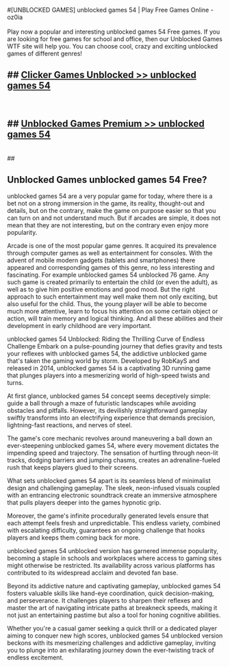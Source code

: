 #[UNBLOCKED GAMES] unblocked games 54 | Play Free Games Online - oz0ia <br>
<br>
Play now a popular and interesting unblocked games 54 Free games. If you are looking for free games for school and office, then our Unblocked Games WTF site will help you. You can choose cool, crazy and exciting unblocked games of different genres!


## ##  [Clicker Games Unblocked >> unblocked games 54](http://freeplayer.one?title=unblocked_games_54&ref=22)
  <br>

##  ## [Unblocked Games Premium >> unblocked games 54](http://freeplayer.one?title=unblocked_games_54&ref=22)
  <br>
  ##



## Unblocked Games unblocked games 54 Free?

unblocked games 54 are a very popular game for today, where there is a bet not on a strong immersion in the game, its reality, thought-out and details, but on the contrary, make the game on purpose easier so that you can turn on and not understand much. But if arcades are simple, it does not mean that they are not interesting, but on the contrary even enjoy more popularity.

Arcade is one of the most popular game genres. It acquired its prevalence through computer games as well as entertainment for consoles. With the advent of mobile modern gadgets (tablets and smartphones) there appeared and corresponding games of this genre, no less interesting and fascinating. For example unblocked games 54 unblocked 76 game. Any such game is created primarily to entertain the child (or even the adult), as well as to give him positive emotions and good mood. But the right approach to such entertainment may well make them not only exciting, but also useful for the child. Thus, the young player will be able to become much more attentive, learn to focus his attention on some certain object or action, will train memory and logical thinking. And all these abilities and their development in early childhood are very important.

unblocked games 54 Unblocked: Riding the Thrilling Curve of Endless Challenge
Embark on a pulse-pounding journey that defies gravity and tests your reflexes with unblocked games 54, the addictive unblocked game that's taken the gaming world by storm. Developed by RobKayS and released in 2014, unblocked games 54 is a captivating 3D running game that plunges players into a mesmerizing world of high-speed twists and turns.

At first glance, unblocked games 54 concept seems deceptively simple: guide a ball through a maze of futuristic landscapes while avoiding obstacles and pitfalls. However, its devilishly straightforward gameplay swiftly transforms into an electrifying experience that demands precision, lightning-fast reactions, and nerves of steel.

The game's core mechanic revolves around maneuvering a ball down an ever-steepening unblocked games 54, where every movement dictates the impending speed and trajectory. The sensation of hurtling through neon-lit tracks, dodging barriers and jumping chasms, creates an adrenaline-fueled rush that keeps players glued to their screens.

What sets unblocked games 54 apart is its seamless blend of minimalist design and challenging gameplay. The sleek, neon-infused visuals coupled with an entrancing electronic soundtrack create an immersive atmosphere that pulls players deeper into the games hypnotic grip.

Moreover, the game's infinite procedurally generated levels ensure that each attempt feels fresh and unpredictable. This endless variety, combined with escalating difficulty, guarantees an ongoing challenge that hooks players and keeps them coming back for more.

unblocked games 54 unblocked version has garnered immense popularity, becoming a staple in schools and workplaces where access to gaming sites might otherwise be restricted. Its availability across various platforms has contributed to its widespread acclaim and devoted fan base.

Beyond its addictive nature and captivating gameplay, unblocked games 54 fosters valuable skills like hand-eye coordination, quick decision-making, and perseverance. It challenges players to sharpen their reflexes and master the art of navigating intricate paths at breakneck speeds, making it not just an entertaining pastime but also a tool for honing cognitive abilities.

Whether you're a casual gamer seeking a quick thrill or a dedicated player aiming to conquer new high scores, unblocked games 54 unblocked version beckons with its mesmerizing challenges and addictive gameplay, inviting you to plunge into an exhilarating journey down the ever-twisting track of endless excitement.